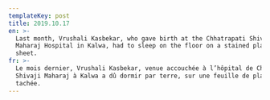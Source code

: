 ```yaml
---
templateKey: post
title: 2019.10.17
en: >-
  Last month, Vrushali Kasbekar, who gave birth at the Chhatrapati Shivaji
  Maharaj Hospital in Kalwa, had to sleep on the floor on a stained plastic
  sheet.
fr: >-
  Le mois dernier, Vrushali Kasbekar, venue accouchée à l’hôpital de Chhatrapati
  Shivaji Maharaj à Kalwa a dû dormir par terre, sur une feuille de plastique
  tachée.
---
```


